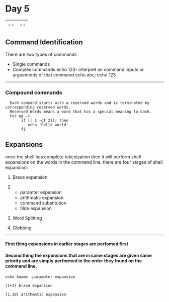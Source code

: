# Day 5 
 |--|--|
 |--|--|
## Command Identification 
   There are two types of commands
   - Single commands
   - Complex commands
 echo 123- interpret an command inputs or arguements of that command
echo abc; echo 123
---
 ### Compound commands 
      Each command starts with a reserved words and is terminated by corresponding reserved words.
      Reserved Words means a word that has a special meaning to bash.
      For eg ->
           if [[ 2 -gt 2]]; then
              echo 'hello world'
           fi
## Expansions
   once the shell has complete tokenization then it will perform shell expansions on the words in the command line.
   there are four stages of shell expansion:
   
  1) Brace expansion
   
  2) - paramter expansion
      - arithmatic expansion
      - command substitution
      - tilde expansion

   3) Word Splitting

   4) Globbing
---
#### First thing expansions in earlier stages are perfomed first
#### Second thing the expansions that are in same stages are given same priority and are simply performed in the order they found on the command line.
    echo $name -parameter expansion
    
    (1+3) brace expansion

    [1,10] arithmatic expansion

